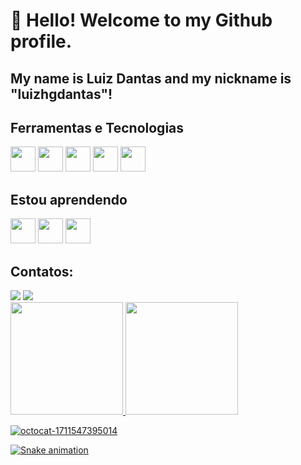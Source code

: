 # 👋 Hello! Welcome to my Github profile.
## My name is Luiz Dantas and my nickname is "luizhgdantas"!

## Ferramentas e Tecnologias

<img src="https://cdn.jsdelivr.net/gh/devicons/devicon@latest/icons/cplusplus/cplusplus-original.svg" width="40" height="40"/>
<img src="https://cdn.jsdelivr.net/gh/devicons/devicon@latest/icons/javascript/javascript-original.svg" width="40" height="40"/>
<img src="https://cdn.jsdelivr.net/gh/devicons/devicon@latest/icons/css3/css3-original.svg" width="40" height="40"/>
<img src="https://cdn.jsdelivr.net/gh/devicons/devicon@latest/icons/html5/html5-original.svg" width="40" height="40"/>
<img src="https://cdn.jsdelivr.net/gh/devicons/devicon@latest/icons/vscode/vscode-original.svg" width="40" height="40"/>


## Estou aprendendo

<img src="https://cdn.jsdelivr.net/gh/devicons/devicon@latest/icons/postgresql/postgresql-original.svg" width="40" height="40"/>
<img src="https://cdn.jsdelivr.net/gh/devicons/devicon@latest/icons/python/python-original.svg" width="40" height="40"/>
<img src="https://cdn.jsdelivr.net/gh/devicons/devicon@latest/icons/react/react-original.svg" width="40" height="40"/>

## Contatos:

<div>
<a href="https://www.instagram.com/luizhgdantas" target="_blank"><img loading="lazy" src="https://img.shields.io/badge/-Instagram-%23E4405F?style=for-the-badge&logo=instagram&logoColor=white" target="_blank"></a>
<a href="https://www.linkedin.com/in/luizhgdantas/" target="_blank"><img loading="lazy" src="https://img.shields.io/badge/-LinkedIn-%230077B5?style=for-the-badge&logo=linkedin&logoColor=white" target="_blank"></a>  
</div>

<div>
<a href="https://github.com/luizhgdantas">
<img loading="lazy" height="180em" src="https://github-readme-stats.vercel.app/api/top-langs/?luizhgdantas&layout=compact&langs_count=7&theme=dracula"/>
<img loading="lazy" height="180em" src="https://github-readme-stats.vercel.app/api?luizhgdantas&show_icons=true&theme=dracula&include_all_commits=true&count_private=true"/>
</div>

![octocat-1711547395014](https://github.com/luizhgdantas/luizhgdantas/assets/124115517/b90536c5-acbe-4b38-a039-9092a8623207)

![Snake animation](https://github.com/luizhgdantas/luizhgdantas/blob/output/github-contribution-grid-snake.svg)
